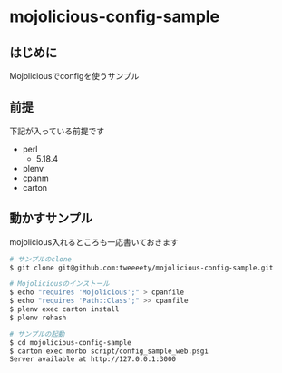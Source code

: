 # mojolicious-config-sample

## はじめに
Mojoliciousでconfigを使うサンプル

## 前提
下記が入っている前提です
>
* perl
    - 5.18.4
* plenv
* cpanm
* carton

## 動かすサンプル
mojolicious入れるところも一応書いておきます

```bash
# サンプルのclone
$ git clone git@github.com:tweeeety/mojolicious-config-sample.git

# Mojoliciousのインストール
$ echo "requires 'Mojolicious';" > cpanfile
$ echo "requires 'Path::Class';" >> cpanfile
$ plenv exec carton install
$ plenv rehash

# サンプルの起動
$ cd mojolicious-config-sample
$ carton exec morbo script/config_sample_web.psgi
Server available at http://127.0.0.1:3000
```
